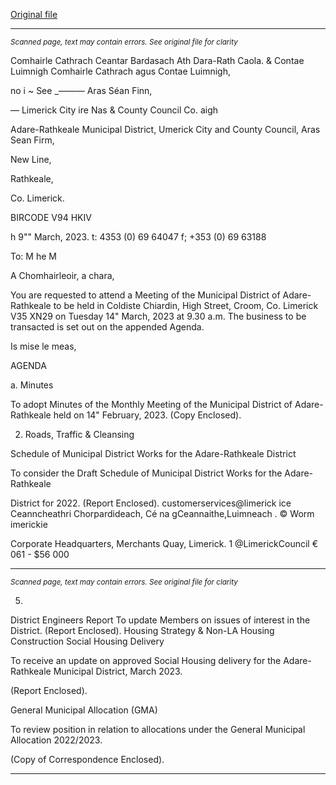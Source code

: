 [Original file](https://www.limerick.ie/sites/default/files/media/documents/2023-03/00%20Agenda%20-%20Monthly%20Meeting%20of%20Municipal%20District%20of%20Adare-Rathkeale%20-%2014th%20March%202023.pdf)

---
*<small>Scanned page, text may contain errors. See original file for clarity</small>*  

Comhairle Cathrach Ceantar Bardasach Ath Dara-Rath Caola.
& Contae Luimnigh Comhairle Cathrach agus Contae Luimnigh,

no i ~ See _——— Aras Séan Finn,

— Limerick City ire Nas
& County Council Co. aigh

Adare-Rathkeale Municipal District,
Umerick City and County Council,
Aras Sean Firm,

New Line,

Rathkeale,

Co. Limerick.

BIRCODE V94 HKIV

h
9"" March, 2023. t: 4353 (0) 69 64047
f; +353 (0) 69 63188

To: M he M

A Chomhairleoir, a chara,

You are requested to attend a Meeting of the Municipal District of Adare-Rathkeale to be held in
Coldiste Chiardin, High Street, Croom, Co. Limerick V35 XN29 on Tuesday 14" March, 2023 at 9.30
a.m. The business to be transacted is set out on the appended Agenda.

Is mise le meas,

AGENDA

a. Minutes

To adopt Minutes of the Monthly Meeting of the Municipal District of Adare-Rathkeale held
on 14" February, 2023.
(Copy Enclosed).

2. Roads, Traffic & Cleansing

Schedule of Municipal District Works for the Adare-Rathkeale District

To consider the Draft Schedule of Municipal District Works for the Adare-Rathkeale

District for 2022.
(Report Enclosed).
customerservices@limerick ice
Ceanncheathri Chorpardideach, Cé na gCeannaithe,Luimneach . © Worm imerickie

Corporate Headquarters, Merchants Quay, Limerick. 1 @LimerickCouncil
€ 061 - $56 000


---
*<small>Scanned page, text may contain errors. See original file for clarity</small>*  

5.

District Engineers Report
To update Members on issues of interest in the District.
(Report Enclosed).
Housing Strategy & Non-LA Housing Construction
Social Housing Delivery

To receive an update on approved Social Housing delivery for the Adare-Rathkeale
Municipal District, March 2023.

(Report Enclosed).

General Municipal Allocation (GMA)

To review position in relation to allocations under the General Municipal Allocation
2022/2023.

(Copy of Correspondence Enclosed).


---
